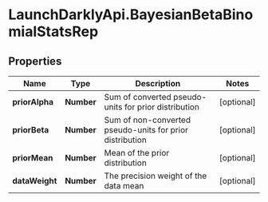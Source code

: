 # LaunchDarklyApi.BayesianBetaBinomialStatsRep

## Properties

Name | Type | Description | Notes
------------ | ------------- | ------------- | -------------
**priorAlpha** | **Number** | Sum of converted pseudo-units for prior distribution | [optional] 
**priorBeta** | **Number** | Sum of non-converted pseudo-units for prior distribution | [optional] 
**priorMean** | **Number** | Mean of the prior distribution | [optional] 
**dataWeight** | **Number** | The precision weight of the data mean | [optional] 


